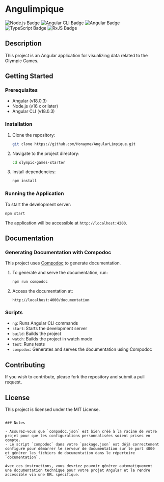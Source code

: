 # Angulimpique

![Node.js Badge](https://img.shields.io/badge/Node.js-v16.x+-339933?style=for-the-badge&logo=nodedotjs&logoColor=white)
![Angular CLI Badge](https://img.shields.io/badge/Angular%20CLI-v18.0.3-red?style=for-the-badge&logo=angular&logoColor=white)
![Angular Badge](https://img.shields.io/badge/Angular-v18.0.3-red?style=for-the-badge&logo=angular&logoColor=white)
![TypeScript Badge](https://img.shields.io/badge/TypeScript-v5.4.2-blue?style=for-the-badge&logo=typescript&logoColor=white)
![RxJS Badge](https://img.shields.io/badge/RxJS-v7.8.0-9900FF?style=for-the-badge&logo=reactivex&logoColor=white)

## Description

This project is an Angular application for visualizing data related to the Olympic Games.

## Getting Started

### Prerequisites

- Angular (v18.0.3)
- Node.js (v16.x or later)
- Angular CLI (v18.0.3)

### Installation

1. Clone the repository:
   ```sh
   git clone https://github.com/Honayme/AngularLimpique.git
   ```
2. Navigate to the project directory:
   ```sh
   cd olympic-games-starter
   ```
3. Install dependencies:
   ```sh
   npm install
   ```

### Running the Application

To start the development server:
```sh
npm start
```

The application will be accessible at `http://localhost:4200`.

## Documentation

### Generating Documentation with Compodoc

This project uses [Compodoc](https://compodoc.app/) to generate documentation.

1. To generate and serve the documentation, run:
   ```sh
   npm run compodoc
   ```

2. Access the documentation at:
   ```
   http://localhost:4000/documentation
   ```

### Scripts

- `ng`: Runs Angular CLI commands
- `start`: Starts the development server
- `build`: Builds the project
- `watch`: Builds the project in watch mode
- `test`: Runs tests
- `compodoc`: Generates and serves the documentation using Compodoc

## Contributing

If you wish to contribute, please fork the repository and submit a pull request.

## License

This project is licensed under the MIT License.
```

### Notes

- Assurez-vous que `compodoc.json` est bien créé à la racine de votre projet pour que les configurations personnalisées soient prises en compte.
- Le script `compodoc` dans votre `package.json` est déjà correctement configuré pour démarrer le serveur de documentation sur le port 4000 et générer les fichiers de documentation dans le répertoire `documentation`.

Avec ces instructions, vous devriez pouvoir générer automatiquement une documentation technique pour votre projet Angular et la rendre accessible via une URL spécifique.
